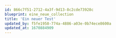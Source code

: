 ```yaml
---
id: 866c7f51-2712-4a3f-9d13-8c2cde73928c
blueprint: eine_neue_collection
title: 'Ein neuer Test'
updated_by: f5fe1958-774a-4886-a03e-0b74ece8600a
updated_at: 1670884909
---
```


